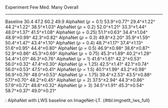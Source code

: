 Experiment              Few          Med.         Many         Overall
-------------------     -----------  -----------  -----------  -----------
Baseline                30.4         47.2         60.2         49.9
AlphaNet ($\rho=0.1$)   53.9^±0.77^  29.4^±1.22^  44.2^±1.22^  38.5^±1.03^
AlphaNet ($\rho=0.2$)   52.0^±1.21^  33.3^±1.44^  48.0^±1.37^  41.5^±1.08^
AlphaNet ($\rho=0.25$)  51.1^±0.63^  34.4^±1.04^  48.9^±0.99^  42.3^±0.82^
AlphaNet ($\rho=0.3$)   49.8^±2.20^  35.9^±1.59^  50.4^±1.47^  43.4^±1.10^
AlphaNet ($\rho=0.4$)   48.7^±1.17^  37.4^±1.13^  51.6^±0.95^  44.4^±0.80^
AlphaNet ($\rho=0.5$)   46.9^±0.98^  38.6^±0.87^  52.9^±0.86^  45.3^±0.69^
AlphaNet ($\rho=0.75$)  45.3^±1.89^  40.2^±1.28^  54.4^±1.01^  46.3^±0.76^
AlphaNet ($\rho=1$)     41.6^±1.61^  42.2^±0.53^  56.0^±0.32^  47.4^±0.30^
AlphaNet ($\rho=1.25$)  42.5^±1.41^  42.1^±0.74^  56.0^±0.53^  47.5^±0.41^
AlphaNet ($\rho=1.5$)   40.1^±1.99^  43.2^±0.98^  56.9^±0.76^  48.0^±0.53^
AlphaNet ($\rho=1.75$)  39.4^±2.53^  43.5^±0.88^  57.1^±0.70^  48.2^±0.45^
AlphaNet ($\rho=2$)     37.5^±2.94^  44.3^±0.86^  57.9^±0.72^  48.6^±0.32^
AlphaNet ($\rho=3$)     34.5^±1.91^  45.3^±0.54^  58.7^±0.37^  49.0^±0.21^

: AlphaNet with LWS baseline on ImageNet-LT. {#tbl:imgnetlt_lws_full}

